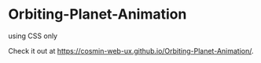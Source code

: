 # Orbiting-Planet-Animation
using CSS only

Check it out at https://cosmin-web-ux.github.io/Orbiting-Planet-Animation/.
